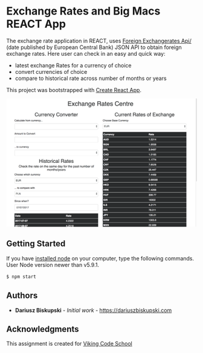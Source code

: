 # Exchange Rates and Big Macs REACT App

The exchange rate application in REACT, uses [Foreign Exchangerates Api/](https://exchangeratesapi.io/) (date published by European Central Bank) JSON API to obtain foreign exchange rates. Here user can check in an easy and quick way:
- latest exchange Rates for a currency of choice
- convert currencies of choice
- compare to historical rate across number of months or years


This project was bootstrapped with [Create React App](https://github.com/facebookincubator/create-react-app).


<p align="center">
  <img src="/public/preview.png" width="650"/>
</p>

## Getting Started

If you have [installed node](https://nodejs.org/en/download/) on your computer, type the following commands. User Node version newer than v5.9.1.

```bash
$ npm start
```


## Authors

* **Dariusz Biskupski** - *Initial work* - https://dariuszbiskupski.com


## Acknowledgments

This assignment is created for [Viking Code School](https://www.vikingcodeschool.com/)
